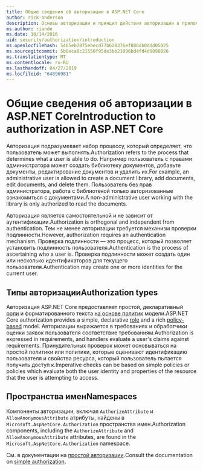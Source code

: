 ```yaml
---
title: Общие сведения об авторизации в ASP.NET Core
author: rick-anderson
description: Основы авторизации и принцип действия авторизации в приложениях ASP.NET Core.
ms.author: riande
ms.date: 10/14/2016
uid: security/authorization/introduction
ms.openlocfilehash: 5465eb7875ebecd77b628376ef886db0ddd05025
ms.sourcegitcommit: 5b0eca8c21550f95de3bb21096bd4fd4d9098026
ms.translationtype: MT
ms.contentlocale: ru-RU
ms.lasthandoff: 04/27/2019
ms.locfileid: "64896981"
---
```

# <a name="introduction-to-authorization-in-aspnet-core"></a><span data-ttu-id="3f65a-103">Общие сведения об авторизации в ASP.NET Core</span><span class="sxs-lookup"><span data-stu-id="3f65a-103">Introduction to authorization in ASP.NET Core</span></span>

<a name="security-authorization-introduction"></a>

<span data-ttu-id="3f65a-104">Авторизация подразумевает набор процессу, который определяет, что пользователь может выполнять.</span><span class="sxs-lookup"><span data-stu-id="3f65a-104">Authorization refers to the process that determines what a user is able to do.</span></span> <span data-ttu-id="3f65a-105">Например пользователь с правами администратора может создать библиотеку документов, добавьте документы, редактирование документов и удалить их.</span><span class="sxs-lookup"><span data-stu-id="3f65a-105">For example, an administrative user is allowed to create a document library, add documents, edit documents, and delete them.</span></span> <span data-ttu-id="3f65a-106">Пользователь без прав администратора, работа с библиотекой только авторизованные ознакомиться с документами.</span><span class="sxs-lookup"><span data-stu-id="3f65a-106">A non-administrative user working with the library is only authorized to read the documents.</span></span>

<span data-ttu-id="3f65a-107">Авторизация является самостоятельной и не зависит от аутентификации.</span><span class="sxs-lookup"><span data-stu-id="3f65a-107">Authorization is orthogonal and independent from authentication.</span></span> <span data-ttu-id="3f65a-108">Тем не менее авторизации требуется механизм проверки подлинности.</span><span class="sxs-lookup"><span data-stu-id="3f65a-108">However, authorization requires an authentication mechanism.</span></span> <span data-ttu-id="3f65a-109">Проверка подлинности — это процесс, который позволяет установить подлинность пользователя.</span><span class="sxs-lookup"><span data-stu-id="3f65a-109">Authentication is the process of ascertaining who a user is.</span></span> <span data-ttu-id="3f65a-110">Проверка подлинности может создать один или несколько идентификаторов для текущего пользователя.</span><span class="sxs-lookup"><span data-stu-id="3f65a-110">Authentication may create one or more identities for the current user.</span></span>

## <a name="authorization-types"></a><span data-ttu-id="3f65a-111">Типы авторизации</span><span class="sxs-lookup"><span data-stu-id="3f65a-111">Authorization types</span></span>

<span data-ttu-id="3f65a-112">Авторизация ASP.NET Core предоставляет простой, декларативный [роли](xref:security/authorization/roles) и форматированного текста [на основе политик](xref:security/authorization/policies) модели.</span><span class="sxs-lookup"><span data-stu-id="3f65a-112">ASP.NET Core authorization provides a simple, declarative [role](xref:security/authorization/roles) and a rich [policy-based](xref:security/authorization/policies) model.</span></span> <span data-ttu-id="3f65a-113">Авторизации выражается в требованиях и обработчики оценки заявок пользователя соответствие требованиям.</span><span class="sxs-lookup"><span data-stu-id="3f65a-113">Authorization is expressed in requirements, and handlers evaluate a user's claims against requirements.</span></span> <span data-ttu-id="3f65a-114">Принудительных проверок может основываться на простой политики или политики, которые оценивают идентификацию пользователя и свойства ресурса, который пользователь пытается получить доступ к.</span><span class="sxs-lookup"><span data-stu-id="3f65a-114">Imperative checks can be based on simple policies or policies which evaluate both the user identity and properties of the resource that the user is attempting to access.</span></span>

## <a name="namespaces"></a><span data-ttu-id="3f65a-115">Пространства имен</span><span class="sxs-lookup"><span data-stu-id="3f65a-115">Namespaces</span></span>

<span data-ttu-id="3f65a-116">Компоненты авторизации, включая `AuthorizeAttribute` и `AllowAnonymousAttribute` атрибуты, найдены в `Microsoft.AspNetCore.Authorization` пространства имен.</span><span class="sxs-lookup"><span data-stu-id="3f65a-116">Authorization components, including the `AuthorizeAttribute` and `AllowAnonymousAttribute` attributes, are found in the `Microsoft.AspNetCore.Authorization` namespace.</span></span>

<span data-ttu-id="3f65a-117">См. в документации на [простой авторизации](xref:security/authorization/simple).</span><span class="sxs-lookup"><span data-stu-id="3f65a-117">Consult the documentation on [simple authorization](xref:security/authorization/simple).</span></span>
